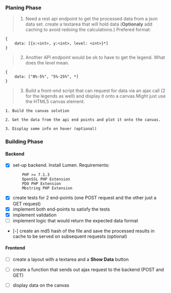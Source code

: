 ### Planing Phase ###
> 1. Need a rest api endpoint to get the processed data from a json data set. 
    create a textarea that will hold data
(**Optionaly** add caching to avoid redoing the calculations.)
    Prefered format:

    {
        data: [{x:<int>, y:<int>, level: <int>}*]
    }
> 2. Another API endpoint would be ok to have to get the legend. What does the level mean.

    {
        data: ["0%-5%", "5%-25%", *]
    }
> 3. Build a front-end script that can request for data via an ajax call (2 for the legends as well) and display it onto a canvas.Might just use the HTML5 canvas element.  
    
    1. Build the canvas solution

    2. Get the data from the api end points and plot it onto the canvas.

    3. Display some info on hover (optional)


### Building Phase ###
#### Backend ####
- [x] set-up backend. Install Lumen.
    Requirements:
    ```
        PHP >= 7.1.3
        OpenSSL PHP Extension
        PDO PHP Extension
        Mbstring PHP Extension
- [x] create tests for 2 end-points (one POST request and the other just a GET request)
- [x] implement both end-points to satisfy the tests
- [x] implement validation
- [ ] implement logic that would return the expected data format
- [-] create an md5 hash of the file and save the processed results in cache to be served on subsequent requests (optional)


#### Frontend ####
- [ ] create a layout with a textarea and a **Show Data** button
- [ ] create a function that sends out ajax request to the backend (POST and GET)
- [ ] display data on the canvas

